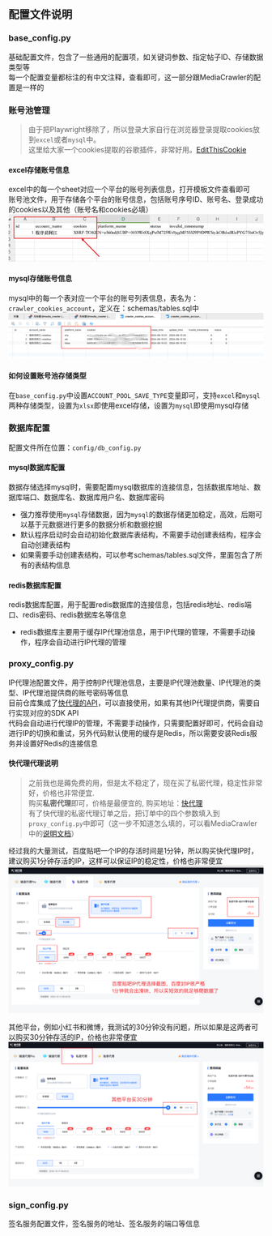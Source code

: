 ## 配置文件说明

### base_config.py
基础配置文件，包含了一些通用的配置项，如关键词参数、指定帖子ID、存储数据类型等<br>
每一个配置变量都标注的有中文注释，查看即可，这一部分跟MediaCrawler的配置是一样的


### 账号池管理
> 由于把Playwright移除了，所以登录大家自行在浏览器登录提取cookies放到`excel`或者`mysql`中。<br>
> 这里给大家一个cookies提取的谷歌插件，非常好用。[EditThisCookie](https://chromewebstore.google.com/detail/cookie-editor/hlkenndednhfkekhgcdicdfddnkalmdm)

#### excel存储账号信息
excel中的每一个sheet对应一个平台的账号列表信息，打开模板文件查看即可<br>
账号池文件，用于存储各个平台的账号信息，包括账号序号ID、账号名、登录成功的cookies以及其他（账号名和cookies必填）<br>
![img.png](../static/img.png) <br>

#### mysql存储账号信息
mysql中的每一个表对应一个平台的账号列表信息，表名为：`crawler_cookies_account`，定义在：schemas/tables.sql中 <br>
![img.png](../static/img4.png)

#### 如何设置账号池存储类型
在`base_config.py`中设置`ACCOUNT_POOL_SAVE_TYPE`变量即可，支持`excel`和`mysql`两种存储类型，设置为`xlsx`即使用excel存储，设置为`mysql`即使用mysql存储


### 数据库配置
配置文件所在位置：`config/db_config.py`<br>

#### mysql数据库配置
数据存储选择mysql时，需要配置mysql数据库的连接信息，包括数据库地址、数据库端口、数据库名、数据库用户名、数据库密码
- 强力推荐使用`mysql`存储数据，因为`mysql`的数据存储更加稳定，高效，后期可以基于元数据进行更多的数据分析和数据挖掘
- 默认程序启动时会自动初始化数据库表结构，不需要手动创建表结构，程序会自动创建表结构
- 如果需要手动创建表结构，可以参考schemas/tables.sql文件，里面包含了所有的表结构信息

#### redis数据库配置
redis数据库配置，用于配置redis数据库的连接信息，包括redis地址、redis端口、redis密码、redis数据库名等信息
- redis数据库主要用于缓存IP代理池信息，用于IP代理的管理，不需要手动操作，程序会自动进行IP代理的管理


### proxy_config.py
IP代理池配置文件，用于控制IP代理池信息，主要是IP代理池数量、IP代理池的类型、IP代理池提供商的账号密码等信息<br>
目前仓库集成了[快代理的API](https://www.kuaidaili.com/?ref=ldwkjqipvz6c)，可以直接使用，如果有其他IP代理提供商，需要自行实现对应的SDK API<br>
代码会自动进行代理IP的管理，不需要手动操作，只需要配置好即可，代码会自动进行IP的切换和重试，另外代码默认使用的缓存是Redis，所以需要安装Redis服务并设置好Redis的连接信息

#### 快代理代理说明
> 之前我也是薅免费的用，但是太不稳定了，现在买了私密代理，稳定性非常好，价格也非常便宜.<br>
> 购买**私密代理**即可，价格是最便宜的, 购买地址：[快代理](https://www.kuaidaili.com/?ref=ldwkjqipvz6c)<br>
> 有了快代理的私密代理订单之后，把订单中的四个参数填入到`proxy_config.py`中即可（这一步不知道怎么填的，可以看MediaCrawler中的[说明文档](https://github.com/NanmiCoder/MediaCrawler/blob/main/docs/%E4%BB%A3%E7%90%86%E4%BD%BF%E7%94%A8.md)）


经过我的大量测试，百度贴吧一个IP的存活时间是1分钟，所以购买快代理IP时，建议购买1分钟存活的IP，这样可以保证IP的稳定性，价格也非常便宜
![img_1.png](../static/img_1.png)

其他平台，例如小红书和微博，我测试的30分钟没有问题，所以如果是这两者可以购买30分钟存活的IP，价格也非常便宜
![img_2.png](../static/img_2.png)






### sign_config.py
签名服务配置文件，签名服务的地址、签名服务的端口等信息